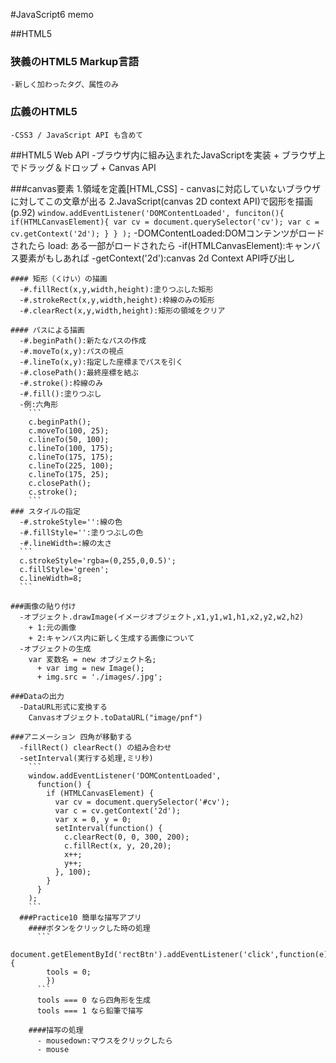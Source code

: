 #JavaScript6 memo

##HTML5
  ### 狭義のHTML5 Markup言語
    -新しく加わったタグ、属性のみ

  ### 広義のHTML5
    -CSS3 / JavaScript API も含めて

##HTML5 Web API
  -ブラウザ内に組み込まれたJavaScriptを実装
    + ブラウザ上でドラッグ＆ドロップ
    + Canvas API

  ###canvas要素
    1.領域を定義[HTML,CSS]
      - <canvas width="" height="">canvasに対応していないブラウザに対してこの文章が出る</canvas>
    2.JavaScript(canvas 2D context API)で図形を描画 (p.92)
      ```
      window.addEventListener('DOMContentLoaded',
        funciton(){
          if(HTMLCanvasElement){
            var cv = document.querySelector('cv');
            var c = cv.getContext('2d');
          }
        }
      );
      ```
      -DOMContentLoaded:DOMコンテンツがロードされたら
            load: ある一部がロードされたら
      -if(HTMLCanvasElement):キャンバス要素がもしあれば
      -getContext('2d'):canvas 2d Context API呼び出し    

    #### 矩形（くけい）の描画
      -#.fillRect(x,y,width,height):塗りつぶした矩形
      -#.strokeRect(x,y,width,height):枠線のみの矩形
      -#.clearRect(x,y,width,height):矩形の領域をクリア

    #### パスによる描画
      -#.beginPath():新たなパスの作成
      -#.moveTo(x,y):パスの視点
      -#.lineTo(x,y):指定した座標までパスを引く
      -#.closePath():最終座標を結ぶ
      -#.stroke():枠線のみ
      -#.fill():塗りつぶし
      -例:六角形
        ```
        c.beginPath();
        c.moveTo(100, 25);
        c.lineTo(50, 100);
        c.lineTo(100, 175);
        c.lineTo(175, 175);
        c.lineTo(225, 100);
        c.lineTo(175, 25);
        c.closePath();
        c.stroke();
        ```
    ### スタイルの指定
      -#.strokeStyle='':線の色
      -#.fillStyle='':塗りつぶしの色
      -#.lineWidth=:線の太さ
      ```
      c.strokeStyle='rgba=(0,255,0,0.5)';
      c.fillStyle='green';
      c.lineWidth=8;
      ```

    ###画像の貼り付け
      -オブジェクト.drawImage(イメージオブジェクト,x1,y1,w1,h1,x2,y2,w2,h2)
        + 1:元の画像
        + 2:キャンバス内に新しく生成する画像について
      -オブジェクトの生成
        var 変数名 = new オブジェクト名;
          + var img = new Image();
          + img.src = './images/.jpg';

    ###Dataの出力
      -DataURL形式に変換する
        Canvasオブジェクト.toDataURL("image/pnf")

    ###アニメーション 四角が移動する
      -fillRect() clearRect() の組み合わせ
      -setInterval(実行する処理,ミリ秒)
        ```
        window.addEventListener('DOMContentLoaded',
          function() {
            if (HTMLCanvasElement) {
              var cv = document.querySelector('#cv');
              var c = cv.getContext('2d');
              var x = 0, y = 0;
              setInterval(function() {
                c.clearRect(0, 0, 300, 200);
                c.fillRect(x, y, 20,20);
                x++;
                y++;
              }, 100);
            }
          }
        );
        ```
      ###Practice10 簡単な描写アプリ
        ####ボタンをクリックした時の処理
          ```
          document.getElementById('rectBtn').addEventListener('click',function(e){
            tools = 0;
            })
          ```
          tools === 0 なら四角形を生成
          tools === 1 なら鉛筆で描写

        ####描写の処理
          - mousedown:マウスをクリックしたら
          - mouse





















